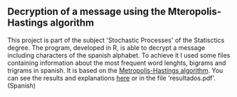 ## Decryption of a message using the Mteropolis-Hastings algorithm

This project is part of the subject 'Stochastic Processes' of the Statisctics degree.
The program, developed in R, is able to decrypt a message including characters of the spanish alphabet.
To achieve it I used some files containing information about the most frequent word lenghts, bigrams and trigrams in spanish.
It is based on the [Metropolis-Hastings algorithm](https://en.wikipedia.org/wiki/Metropolis%E2%80%93Hastings_algorithm).
You can see the results and explanations [here](resultados.pdf) or in the file 'resultados.pdf'. (Spanish)
